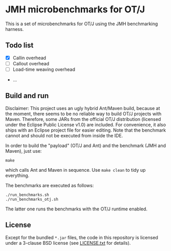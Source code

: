 # JMH microbenchmarks for OT/J 

This is a set of microbenchmarks for OT/J using the JMH benchmarking harness.

## Todo list

- [x] Callin overhead
- [ ] Callout overhead
- [ ] Load-time weaving overhead
- ...


## Build and run

Disclaimer: This project uses an ugly hybrid Ant/Maven build, because at the moment, there seems to
be no reliable way to build OT/J projects with Maven. Therefore, some JARs from the official OT/J
distribution (licensed under the Eclipse Public License v1.0) are included. For convenience, it also
ships with an Eclipse project file for easier editing. Note that the benchmark cannot and should
not be executed from inside the IDE.

In order to build the "payload" (OT/J and Ant) and the benchmark (JMH and Maven), just use:

    make

which calls Ant and Maven in sequence. Use `make clean` to tidy up everything.

The benchmarks are executed as follows:

    ./run_benchmarks.sh
    ./run_benchmarks_otj.sh

The latter one runs the benchmarks with the OT/J runtime enabled.

## License

Except for the bundled `*.jar` files, the code in this repository is licensed under a 3-clause BSD
license (see [LICENSE.txt](LICENSE.txt) for details).

